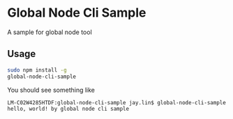 # Global Node Cli Sample

A sample for global node tool

## Usage

```bash
sudo npm install -g
global-node-cli-sample
```

You should see something like

```bash
LM-C02W4285HTDF:global-node-cli-sample jay.lin$ global-node-cli-sample
hello, world! by global node cli sample
```
